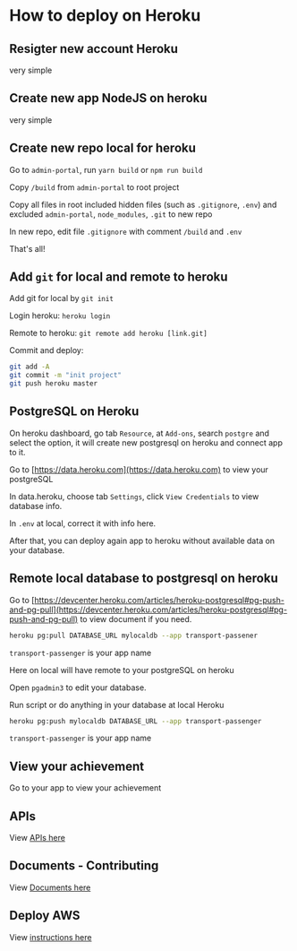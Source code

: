 # How to deploy on Heroku

## Resigter new account Heroku
very simple

## Create new app NodeJS on heroku
very simple

## Create new repo local for heroku
Go to `admin-portal`, run `yarn build` or `npm run build`

Copy `/build` from `admin-portal` to root project

Copy all files in root included hidden files (such as `.gitignore`, `.env`) and excluded `admin-portal`, `node_modules`, `.git` to new repo

In new repo, edit file `.gitignore` with comment `/build` and `.env`

That's all!

## Add `git` for local and remote to heroku
Add git for local by `git init`

Login heroku: `heroku login`

Remote to heroku: `git remote add heroku [link.git]`

Commit and deploy:
```bash
git add -A
git commit -m "init project"
git push heroku master
```

## PostgreSQL on Heroku
On heroku dashboard, go tab `Resource`, at `Add-ons`, search `postgre` and select the option, it will create new postgresql on heroku and connect app to it.

Go to [https://data.heroku.com](https://data.heroku.com) to view your postgreSQL

In data.heroku, choose tab `Settings`, click `View Credentials` to view database info.

In `.env` at local, correct it with info here.

After that, you can deploy again app to heroku without available data on your database.

## Remote local database to postgresql on heroku

Go to [https://devcenter.heroku.com/articles/heroku-postgresql#pg-push-and-pg-pull](https://devcenter.heroku.com/articles/heroku-postgresql#pg-push-and-pg-pull) to view document if you need.

```bash
heroku pg:pull DATABASE_URL mylocaldb --app transport-passener
``` 

`transport-passenger` is your app name

Here on local will have remote to your postgreSQL on heroku

Open `pgadmin3` to edit your database.

Run script or do anything in your database at local
Heroku
```bash
heroku pg:push mylocaldb DATABASE_URL --app transport-passenger
```

`transport-passenger` is your app name

## View your achievement
Go to your app to view your achievement



## APIs
View [APIs here](https://huynhsamha.github.io/transport-passenger/api)


## Documents - Contributing
View [Documents here](https://huynhsamha.github.io/transport-passenger/docs)


## Deploy AWS
View [instructions here](https://huynhsamha.github.io/transport-passenger/aws)
